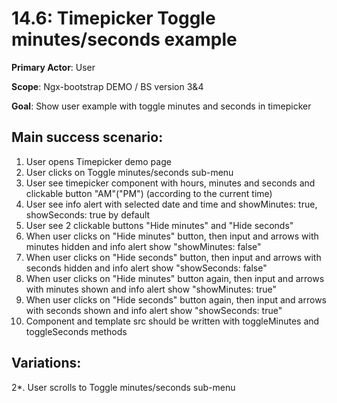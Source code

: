 14.6: Timepicker Toggle minutes/seconds example
===============================================
**Primary Actor**: User

**Scope**: Ngx-bootstrap DEMO / BS version 3&4

**Goal**: Show user example with toggle minutes and seconds in timepicker

Main success scenario:
----------------------
1. User opens Timepicker demo page
2. User clicks on Toggle minutes/seconds sub-menu
3. User see timepicker component with hours, minutes and seconds and clickable button "AM"("PM") (according to the current time)
4. User see info alert with selected date and time and showMinutes: true, showSeconds: true by default
5. User see 2 clickable buttons "Hide minutes" and "Hide seconds"
6. When user clicks on "Hide minutes" button, then input and arrows with minutes hidden and info alert show "showMinutes: false"
7. When user clicks on "Hide seconds" button, then input and arrows with seconds hidden and info alert show "showSeconds: false"
8. When user clicks on "Hide minutes" button again, then input and arrows with minutes shown and info alert show "showMinutes: true"
9. When user clicks on "Hide seconds" button again, then input and arrows with seconds shown and info alert show "showSeconds: true"
10. Component and template src should be written with toggleMinutes and toggleSeconds methods

Variations:
-----------
2*. User scrolls to Toggle minutes/seconds sub-menu
